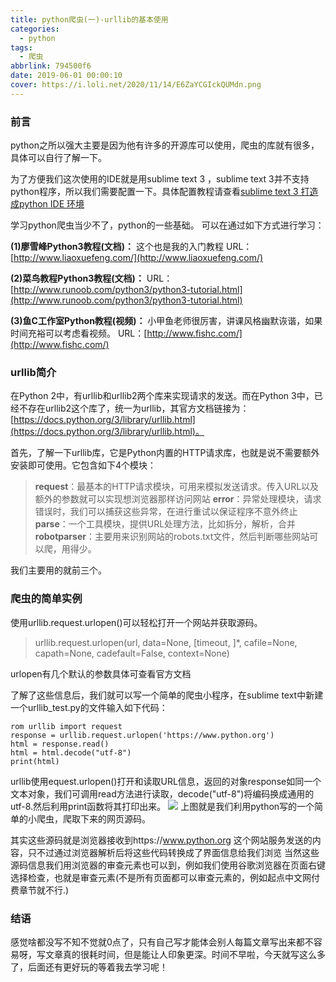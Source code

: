 ```yaml
---
title: python爬虫(一)-urllib的基本使用
categories:
  - python
tags:
  - 爬虫
abbrlink: 794500f6
date: 2019-06-01 00:00:10
cover: https://i.loli.net/2020/11/14/E6ZaYCGIckQUMdn.png
---
```


### 前言
python之所以强大主要是因为他有许多的开源库可以使用，爬虫的库就有很多，具体可以自行了解一下。


为了方便我们这次使用的IDE就是用sublime text 3 ，sublime text 3并不支持python程序，所以我们需要配置一下。具体配置教程请查看[sublime text 3 打造成python IDE 环境](https://www.jianshu.com/p/a401a0bfddf7) 

学习python爬虫当少不了，python的一些基础。
可以在通过如下方式进行学习：

**(1)廖雪峰Python3教程(文档)：** 
这个也是我的入门教程
	URL：[http://www.liaoxuefeng.com/](http://www.liaoxuefeng.com/)
<!--more-->	
**(2)菜鸟教程Python3教程(文档)：**
    URL：[http://www.runoob.com/python3/python3-tutorial.html](http://www.runoob.com/python3/python3-tutorial.html)
    
**(3)鱼C工作室Python教程(视频)：**
    小甲鱼老师很厉害，讲课风格幽默诙谐，如果时间充裕可以考虑看视频。
URL：[http://www.fishc.com/](http://www.fishc.com/)

### urllib简介
在Python 2中，有urllib和urllib2两个库来实现请求的发送。而在Python 3中，已经不存在urllib2这个库了，统一为urllib，其官方文档链接为：[https://docs.python.org/3/library/urllib.html](https://docs.python.org/3/library/urllib.html)。

首先，了解一下urllib库，它是Python内置的HTTP请求库，也就是说不需要额外安装即可使用。它包含如下4个模块：

>  **request**：最基本的HTTP请求模块，可用来模拟发送请求。传入URL以及额外的参数就可以实现想浏览器那样访问网站
**error**：异常处理模块，请求错误时，我们可以捕获这些异常，在进行重试以保证程序不意外终止
**parse**：一个工具模块，提供URL处理方法，比如拆分，解析，合并
**robotparser**：主要用来识别网站的robots.txt文件，然后判断哪些网站可以爬，用得少。

我们主要用的就前三个。
### 爬虫的简单实例
使用urllib.request.urlopen()可以轻松打开一个网站并获取源码。

> urllib.request.urlopen(url, data=None, [timeout, ]*, cafile=None, capath=None, cadefault=False, context=None)

urlopen有几个默认的参数具体可查看官方文档



了解了这些信息后，我们就可以写一个简单的爬虫小程序，在sublime text中新建一个urllib_test.py的文件输入如下代码：

```
rom urllib import request
response = urllib.request.urlopen('https://www.python.org')
html = response.read()
html = html.decode("utf-8")
print(html)
```
urllib使用equest.urlopen()打开和读取URL信息，返回的对象response如同一个文本对象，我们可调用read方法进行读取，decode("utf-8")将编码换成通用的utf-8.然后利用print函数将其打印出来。
![](https://i.loli.net/2019/05/31/5cf14beb6d11f87271.png)
上图就是我们利用python写的一个简单的小爬虫，爬取下来的网页源码。

其实这些源码就是浏览器接收到https://www.python.org  这个网站服务发送的内容，只不过通过浏览器解析后将这些代码转换成了界面信息给我们浏览
当然这些源码信息我们用浏览器的审查元素也可以到，例如我们使用谷歌浏览器在页面右键选择检查，也就是审查元素(不是所有页面都可以审查元素的，例如起点中文网付费章节就不行.)
### 结语
感觉啥都没写不知不觉就0点了，只有自己写才能体会别人每篇文章写出来都不容易呀，写文章真的很耗时间，但是能让人印象更深。时间不早啦，今天就写这么多了，后面还有更好玩的等着我去学习呢！
